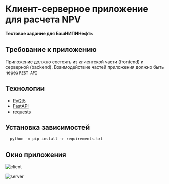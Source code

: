 # Клиент-серверное приложение для расчета NPV
****Тестовое задание для БашНИПИНефть****

## Требование к приложению
Приложение должно состоять из клиентской части (frontend) и серверной (backend). Взаимодействие частей приложения должно быть через `REST API`

## Технологии
* [PyQt5](https://github.com/PyQt5)
* [FastAPI](https://github.com/tiangolo/fastapi)
* [requests](https://github.com/psf/requests)

## Установка зависимостей
```console
  python -m pip install -r requirements.txt
```

## Окно приложения

![client](https://i.imgur.com/JmEcxY0.jpeg)

![server](https://i.imgur.com/kvoON64.jpeg)
